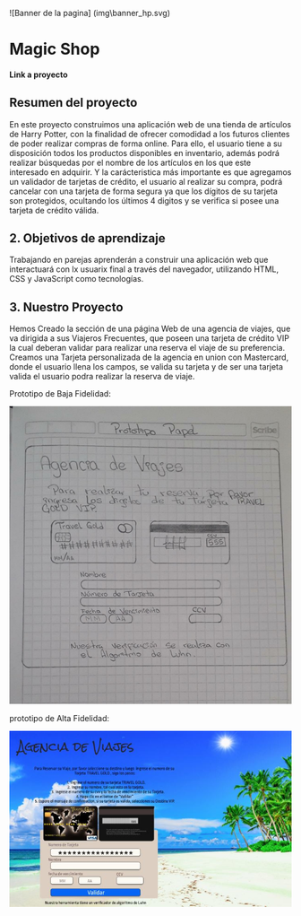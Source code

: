 ![Banner de la pagina] (img\banner_hp.svg)

# Magic Shop

#### Link a proyecto

[]()

## Resumen del proyecto

En este proyecto construimos una aplicación web de una tienda de artículos de Harry Potter, con la finalidad de ofrecer comodidad a los futuros clientes de poder realizar compras de forma online. Para ello, el usuario tiene a su disposición todos los productos disponibles en inventario, además podrá realizar búsquedas por el nombre de los artículos en los que este interesado en adquirir. Y la carácteristica más importante es que agregamos un validador de tarjetas de crédito, el usuario al realizar su compra, podrá cancelar con una tarjeta de forma segura ya que los dígitos de su tarjeta son protegidos, ocultando los últimos 4 digitos y se verifica si posee una tarjeta de crédito válida.

## 2. Objetivos de aprendizaje

Trabajando en parejas aprenderán a construir una aplicación web que interactuará
con lx usuarix final a través del navegador, utilizando HTML, CSS y JavaScript
como tecnologías.

## 3. Nuestro Proyecto

Hemos Creado la sección de una página Web de una agencia de viajes, que va dirigida a sus Viajeros Frecuentes, que poseen una tarjeta de crédito VIP la cual deberan validar para realizar una reserva el viaje de su preferencia.
Creamos una Tarjeta personalizada de la agencia en union con Mastercard, donde el usuario llena los campos, se valida su tarjeta y de ser una tarjeta valida el usuario podra realizar la reserva de viaje.

Prototipo de Baja Fidelidad:

![](https://github.com/GleysiAscanio/BOG003-card-validation/blob/master/imagenes/Prototipopapel.jpeg)

prototipo de Alta Fidelidad:

![](https://github.com/GleysiAscanio/BOG003-card-validation/blob/master/imagenes/PROTOTIPOFINAL.jpeg)
